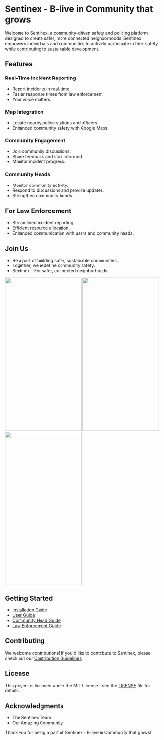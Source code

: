 # Sentinex - B-live in Community that grows

Welcome to Sentinex, a community-driven safety and policing platform designed to create safer, more connected neighborhoods. Sentinex empowers individuals and communities to actively participate in their safety while contributing to sustainable development.



## Features

### Real-Time Incident Reporting

- Report incidents in real-time.
- Faster response times from law enforcement.
- Your voice matters.

### Map Integration

- Locate nearby police stations and officers.
- Enhanced community safety with Google Maps.

### Community Engagement

- Join community discussions.
- Share feedback and stay informed.
- Monitor incident progress.

### Community Heads

- Monitor community activity.
- Respond to discussions and provide updates.
- Strengthen community bonds.

## For Law Enforcement

- Streamlined incident reporting.
- Efficient resource allocation.
- Enhanced communication with users and community heads.

## Join Us

- Be a part of building safer, sustainable communities.
- Together, we redefine community safety.
- Sentinex - For safer, connected neighborhoods.
<div>
  <img src="https://github.com/yesiamrajeev/sentinex-prototype5/assets/125568812/64200567-7893-4179-8582-bf2d01729f6e"width="250" height="500" >
<img src="https://github.com/yesiamrajeev/sentinex-prototype5/assets/125568812/cffb01ac-0f5b-4602-afb2-aeddd6d63898"width="250" height="500">
<img src="https://github.com/yesiamrajeev/sentinex-prototype5/assets/125568812/f00cc1ec-f057-48ac-9f75-5acf3ec40663"width="250" height="500">
</div>

## Getting Started

- [Installation Guide](installation.md)
- [User Guide](user-guide.md)
- [Community Head Guide](community-head-guide.md)
- [Law Enforcement Guide](law-enforcement-guide.md)

## Contributing

We welcome contributions! If you'd like to contribute to Sentinex, please check out our [Contribution Guidelines](CONTRIBUTING.md).

## License

This project is licensed under the MIT License - see the [LICENSE](LICENSE) file for details.

## Acknowledgments

- The Sentinex Team
- Our Amazing Community

Thank you for being a part of Sentinex - B-live in Community that grows!
